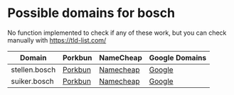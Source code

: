 # Possible domains for bosch

No function implemented to check if any of these work, but you can check manually with https://tld-list.com/

| Domain | Porkbun | NameCheap | Google Domains |
|---|---|---|---|
| stellen.bosch | [Porkbun](https://porkbun.com/checkout/search?prb=e814663da1&tlds=&idnLanguage=&search=search&q=stellen.bosch) | [Namecheap](https://www.namecheap.com/domains/registration/results/?domain=stellen.bosch) | [Google](https://domains.google.com/registrar/search?searchTerm=stellen.bosch) |
| suiker.bosch | [Porkbun](https://porkbun.com/checkout/search?prb=e814663da1&tlds=&idnLanguage=&search=search&q=suiker.bosch) | [Namecheap](https://www.namecheap.com/domains/registration/results/?domain=suiker.bosch) | [Google](https://domains.google.com/registrar/search?searchTerm=suiker.bosch) |
